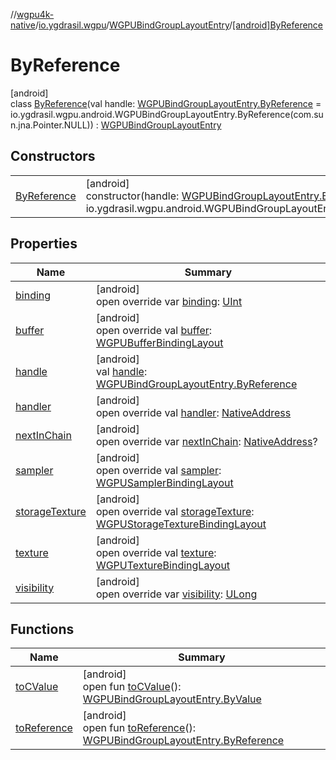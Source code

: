 //[wgpu4k-native](../../../../index.md)/[io.ygdrasil.wgpu](../../index.md)/[WGPUBindGroupLayoutEntry](../index.md)/[[android]ByReference](index.md)

# ByReference

[android]\
class [ByReference](index.md)(val handle: [WGPUBindGroupLayoutEntry.ByReference](../../../io.ygdrasil.wgpu.android/-w-g-p-u-bind-group-layout-entry/-by-reference/index.md) = io.ygdrasil.wgpu.android.WGPUBindGroupLayoutEntry.ByReference(com.sun.jna.Pointer.NULL)) : [WGPUBindGroupLayoutEntry](../index.md)

## Constructors

| | |
|---|---|
| [ByReference](-by-reference.md) | [android]<br>constructor(handle: [WGPUBindGroupLayoutEntry.ByReference](../../../io.ygdrasil.wgpu.android/-w-g-p-u-bind-group-layout-entry/-by-reference/index.md) = io.ygdrasil.wgpu.android.WGPUBindGroupLayoutEntry.ByReference(com.sun.jna.Pointer.NULL)) |

## Properties

| Name | Summary |
|---|---|
| [binding](binding.md) | [android]<br>open override var [binding](binding.md): [UInt](https://kotlinlang.org/api/core/kotlin-stdlib/kotlin/-u-int/index.html) |
| [buffer](buffer.md) | [android]<br>open override val [buffer](buffer.md): [WGPUBufferBindingLayout](../../-w-g-p-u-buffer-binding-layout/index.md) |
| [handle](handle.md) | [android]<br>val [handle](handle.md): [WGPUBindGroupLayoutEntry.ByReference](../../../io.ygdrasil.wgpu.android/-w-g-p-u-bind-group-layout-entry/-by-reference/index.md) |
| [handler](handler.md) | [android]<br>open override val [handler](handler.md): [NativeAddress](../../../ffi/-native-address/index.md) |
| [nextInChain](next-in-chain.md) | [android]<br>open override var [nextInChain](next-in-chain.md): [NativeAddress](../../../ffi/-native-address/index.md)? |
| [sampler](sampler.md) | [android]<br>open override val [sampler](sampler.md): [WGPUSamplerBindingLayout](../../-w-g-p-u-sampler-binding-layout/index.md) |
| [storageTexture](storage-texture.md) | [android]<br>open override val [storageTexture](storage-texture.md): [WGPUStorageTextureBindingLayout](../../-w-g-p-u-storage-texture-binding-layout/index.md) |
| [texture](texture.md) | [android]<br>open override val [texture](texture.md): [WGPUTextureBindingLayout](../../-w-g-p-u-texture-binding-layout/index.md) |
| [visibility](visibility.md) | [android]<br>open override var [visibility](visibility.md): [ULong](https://kotlinlang.org/api/core/kotlin-stdlib/kotlin/-u-long/index.html) |

## Functions

| Name | Summary |
|---|---|
| [toCValue](../[android]to-c-value.md) | [android]<br>open fun [toCValue](../[android]to-c-value.md)(): [WGPUBindGroupLayoutEntry.ByValue](../../../io.ygdrasil.wgpu.android/-w-g-p-u-bind-group-layout-entry/-by-value/index.md) |
| [toReference](../to-reference.md) | [android]<br>open fun [toReference](../to-reference.md)(): [WGPUBindGroupLayoutEntry.ByReference](../../../io.ygdrasil.wgpu.android/-w-g-p-u-bind-group-layout-entry/-by-reference/index.md) |